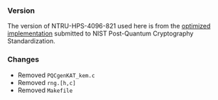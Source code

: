### Version

The version of NTRU-HPS-4096-821 used here is from the [optimized implementation](https://csrc.nist.gov/CSRC/media/Projects/Post-Quantum-Cryptography/documents/round-2/submissions/NTRU-Round2.zip) submitted to NIST Post-Quantum Cryptography Standardization.

### Changes

- Removed `PQCgenKAT_kem.c`
- Removed `rng.[h,c]`
- Removed `Makefile`
